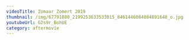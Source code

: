 ```yaml
---
videoTitle: Zomaar Zomert 2019
thumbnail: /img/67791880_2199253633533815_8461446084084891648_o.jpg
youtubeUrl: G2s9r_BohUE
category: aftermovie
---
```


